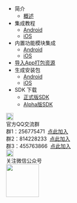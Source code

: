 * 简介
	* [概述](/5PlusDocs/README.md)
* 集成教程
	* [Android](/5PlusDocs/usesdk/android.md)
	* [iOS](/5PlusDocs/usesdk/ios.md)
* 内置功能模块集成
	* [Android](/5PlusDocs/usemodule/android.md)
	* [iOS](/5PlusDocs/usemodule/ios.md)
* [导入App打包资源](/5PlusDocs/importfeproject/ios.md)
* 生成安装包
	* [Android](/5PlusDocs/package/android.md)
	* [iOS](/5PlusDocs/package/ios.md)
* SDK 下载
	* [正式版SDK](https://ask.dcloud.net.cn/article/103)
	* [Alpha版SDK](https://ask.dcloud.net.cn/article/35968)
<div class="contact-box">
	<div class="contact-item">
	  <img src="//img-cdn-qiniu.dcloud.net.cn/uniapp/doc/qq@2x.png" width="20" height="20"/>
	  <div class="contact-smg">
	     <div>官方QQ交流群</div>
	  <div>群1：256775471 &nbsp;<a target="_blank" href="//shang.qq.com/wpa/qunwpa?idkey=e9a0a98c947bf555cf61cae9c63263561b7424924e0dbb9acb6e8c7c02a8054e">点此加入</a></div>
	  <div>群2：814228233 &nbsp;<a target="_blank" href="//shang.qq.com/wpa/qunwpa?idkey=84e520e837b7343e9c3eaf2dc1f298efd88d8275a523a63be391ac11eefa6a77">点此加入</a></div>
	  <div>群3：455763866 &nbsp;<a target="_blank" href="//shang.qq.com/wpa/qunwpa?idkey=415e1f1f37db61d842027054917b5b4110b26908463e0689334ec9afacabf01c">点此加入</a></div>
	  </div>
	</div>
  <div class="contact-item">
  	<img src="//img-cdn-qiniu.dcloud.net.cn/uniapp/doc/weixin@2x.png" width="20" height="20"/>
  	<div class="contact-smg">
  		<div>关注微信公众号</div>
  		<img src="https://img-cdn-qiniu.dcloud.net.cn/uniapp/doc/weixin.jpg" width="90" height="90"/>
  	</div>
  </div>
</div>